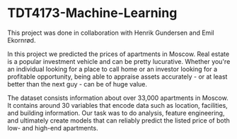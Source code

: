 # TDT4173-Machine-Learning

This project was done in collaboration with Henrik Gundersen and Emil Ekornrød.

In this project we predicted the prices of apartments in Moscow.
Real estate is a popular investment vehicle and can be pretty lucurative.
Whether you're an individual looking for a place to call home or an investor looking for a profitable opportunity,
being able to appraise assets accurately - or at least better than the next guy - can be of huge value.

The dataset consists information about over 33,000 apartments in Moscow. 
It contains around 30 variables that encode data such as location, facilities, and building information.
Our task was to do analysis, feature engineering, and ultimately create models that can reliably predict the listed price of both low- and high-end apartments.
